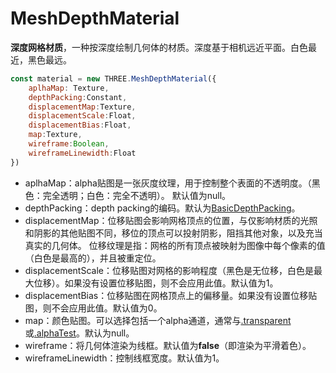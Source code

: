 # MeshDepthMaterial

**深度网格材质**，一种按深度绘制几何体的材质。深度基于相机远近平面。白色最近，黑色最远。

```js
const material = new THREE.MeshDepthMaterial({
    aplhaMap: Texture,
    depthPacking:Constant,
    displacementMap:Texture,
    displacementScale:Float,
    displacementBias:Float,
    map:Texture,
    wireframe:Boolean,
    wireframeLinewidth:Float
})
```

- aplhaMap：alpha贴图是一张灰度纹理，用于控制整个表面的不透明度。（黑色：完全透明；白色：完全不透明）。 默认值为null。
- depthPacking：depth packing的编码。默认为[BasicDepthPacking](https://threejs.org/docs/index.html#api/zh/constants/Textures)。
- displacementMap：位移贴图会影响网格顶点的位置，与仅影响材质的光照和阴影的其他贴图不同，移位的顶点可以投射阴影，阻挡其他对象，以及充当真实的几何体。 位移纹理是指：网格的所有顶点被映射为图像中每个像素的值（白色是最高的），并且被重定位。
- displacementScale：位移贴图对网格的影响程度（黑色是无位移，白色是最大位移）。如果没有设置位移贴图，则不会应用此值。默认值为1。
- displacementBias：位移贴图在网格顶点上的偏移量。如果没有设置位移贴图，则不会应用此值。默认值为0。
- map：颜色贴图。可以选择包括一个alpha通道，通常与[.transparent](https://threejs.org/docs/index.html#api/zh/materials/Material.transparent) 或[.alphaTest](https://threejs.org/docs/index.html#api/zh/materials/Material.alphaTest)。默认为null。
- wireframe：将几何体渲染为线框。默认值为**false**（即渲染为平滑着色）。
- wireframeLinewidth：控制线框宽度。默认值为1。



